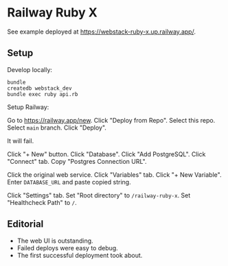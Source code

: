 # Railway Ruby X

See example deployed at
<https://webstack-ruby-x.up.railway.app/>.

## Setup

Develop locally:

```
bundle
createdb webstack_dev
bundle exec ruby api.rb
```

Setup Railway:

Go to <https://railway.app/new>.
Click "Deploy from Repo".
Select this repo.
Select `main` branch.
Click "Deploy".

It will fail.

Click "+ New" button.
Click "Database".
Click "Add PostgreSQL".
Click "Connect" tab.
Copy "Postgres Connection URL".

Click the original web service.
Click "Variables" tab.
Click "+ New Variable".
Enter `DATABASE_URL` and paste copied string.

Click "Settings" tab.
Set "Root directory" to `/railway-ruby-x`.
Set "Healthcheck Path" to `/`.

## Editorial

* The web UI is outstanding.
* Failed deploys were easy to debug.
* The first successful deployment took about.
